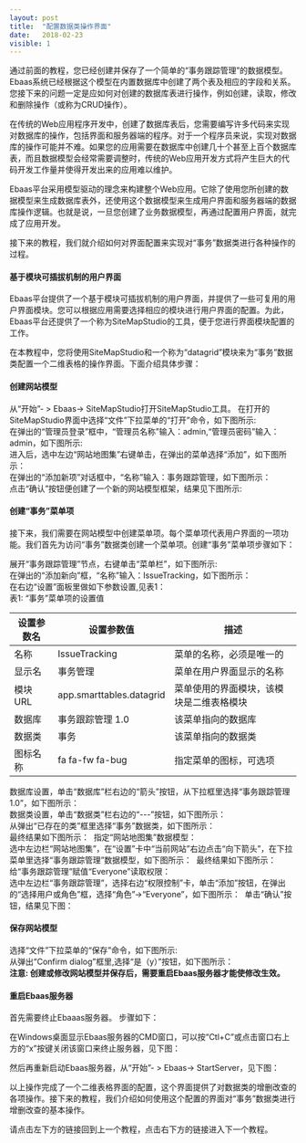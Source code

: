 ```yaml
---
layout: post
title:  "配置数据类操作界面"
date:   2018-02-23
visible: 1
---
```


通过前面的教程，您已经创建并保存了一个简单的“事务跟踪管理”的数据模型。Ebaas系统已经根据这个模型在内置数据库中创建了两个表及相应的字段和关系。您接下来的问题一定是应如何对创建的数据库表进行操作，例如创建，读取，修改和删除操作（或称为CRUD操作）。

在传统的Web应用程序开发中，创建了数据库表后，您需要编写许多代码来实现对数据库的操作，包括界面和服务器端的程序。对于一个程序员来说，实现对数据库的操作可能并不难。如果您的应用需要在数据库中创建几十个甚至上百个数据库表，而且数据模型会经常需要调整时，传统的Web应用开发方式将产生巨大的代码开发工作量并使得开发出来的应用难以维护。

Ebaas平台采用模型驱动的理念来构建整个Web应用。它除了使用您所创建的数据模型来生成数据库表外，还使用这个数据模型来生成用户界面和服务器端的数据库操作逻辑。也就是说，一旦您创建了业务数据模型，再通过配置用户界面，就完成了应用开发。

接下来的教程，我们就介绍如何对界面配置来实现对“事务”数据类进行各种操作的过程。

#### 基于模块可插拔机制的用户界面

Ebaas平台提供了一个基于模块可插拔机制的用户界面，并提供了一些可复用的用户界面模块。您可以根据应用需要选择相应的模块进行用户界面的配置。为此，Ebaas平台还提供了一个称为SiteMapStudio的工具，便于您进行界面模块配置的工作。

在本教程中，您将使用SiteMapStudio和一个称为“datagrid”模块来为“事务”数据类配置一个二维表格的操作界面。下面介绍具体步骤：

#### 创建网站模型
从“开始”- > Ebaas-> SiteMapStudio打开SiteMapStudio工具。
在打开的SiteMapStudio界面中选择“文件”下拉菜单的“打开”命令，如下图所示:<br>
<img src="{{'/assets/img/2018-2-23-配置数据类操作界面1.png' | prepend: site.baseurl }}" alt=""><br>
在弹出的“管理员登录”框中，“管理员名称”输入：admin,“管理员密码”输入：admin，如下图所示:<br>
<img src="{{'/assets/img/2018-2-23-配置数据类操作界面2.png' | prepend: site.baseurl }}" alt=""><br>
进入后，选中左边“网站地图集”右键单击，在弹出的菜单选择“添加”，如下图所示：<br>
<img src="{{'/assets/img/2018-2-23-配置数据类操作界面3.png' | prepend: site.baseurl }}" alt=""><br>
在弹出的“添加新项”对话框中，“名称”输入：事务跟踪管理，如下图所示：<br>
<img src="{{'/assets/img/2018-2-23-配置数据类操作界面4.png' | prepend: site.baseurl }}" alt=""><br>
点击“确认”按钮便创建了一个新的网站模型框架，结果见下图所示:<br>
<img src="{{'/assets/img/2018-2-23-配置数据类操作界面5.png' | prepend: site.baseurl }}" alt=""><br>

#### 创建“事务”菜单项

接下来，我们需要在网站模型中创建菜单项。每个菜单项代表用户界面的一项功能。我们首先为访问“事务”数据类创建一个菜单项。创建“事务”菜单项步骤如下：

展开“事务跟踪管理”节点，右键单击“菜单栏”，如下图所示:
<img src="{{'/assets/img/2018-2-23-创建事务菜单项1.png' | prepend: site.baseurl }}" alt=""><br>
在弹出的“添加新向”框，“名称”输入：IssueTracking，如下图所示：
<img src="{{'/assets/img/2018-2-23-创建事务菜单项2.png' | prepend: site.baseurl }}" alt=""><br>
在右边“设置”面板里做如下参数设置,见表1：<br>
表1: “事务”菜单项的设置值

| 设置参数名 | 设置参数值 | 描述 |
|-------|--------|---------|
| 名称 | IssueTracking | 菜单的名称，必须是唯一的 |
| 显示名 | 事务管理 | 菜单在用户界面显示的名称 |
| 模块URL | app.smarttables.datagrid | 菜单使用的界面模块，该模块是二维表格模块 |
| 数据库 | 事务跟踪管理 1.0 | 该菜单指向的数据库 |
| 数据类 | 事务 | 该菜单指向的数据类 |
| 图标名称 | fa fa-fw fa-bug | 指定菜单的图标，可选项 |

数据库设置，单击“数据库”栏右边的“箭头”按钮，从下拉框里选择“事务跟踪管理1.0”，如下图所示：
<img src="{{'/assets/img/2018-2-23-创建事务菜单项3.png' | prepend: site.baseurl }}" alt=""><br>
数据类设置，单击“数据类”栏右边的“---”按钮，如下图所示：
<img src="{{'/assets/img/2018-2-23-创建事务菜单项4.png' | prepend: site.baseurl }}" alt=""><br>
从弹出“已存在的类”框里选择“事务”数据类，如下图所示：
<img src="{{'/assets/img/2018-2-23-创建事务菜单项5.png' | prepend: site.baseurl }}" alt=""><br>
最终结果如下图所示：
<img src="{{'/assets/img/2018-2-23-创建事务菜单项6.png' | prepend: site.baseurl }}" alt="">
指定“网站地图集”数据模型：<br>
选中左边栏“网站地图集”，在“设置”卡中“当前网站”右边点击“向下箭头”，在下拉菜单里选择“事务跟踪管理”数据模型，如下图所示：
<img src="{{'/assets/img/2018-2-23 选择网站设置1.png' | prepend: site.baseurl }}" alt="">
最终结果如下图所示：
<img src="{{'/assets/img/2018-2-23 选择网站设置2.png' | prepend: site.baseurl }}" alt="">
给“事务跟踪管理”赋值“Everyone”读取权限：<br>
选中左边栏“事务跟踪管理”，选择右边“权限控制”卡，单击“添加”按钮，在弹出的“选择用户或角色”框，选择“角色”→“Everyone”，如下图所示：
<img src="{{'/assets/img/2018-2-23-权限控制1.png' | prepend: site.baseurl }}" alt="">
单击“确认”按钮，结果见下图：
<img src="{{'/assets/img/2018-2-23-权限控制2.png' | prepend: site.baseurl }}" alt="">

#### 保存网站模型
选择“文件”下拉菜单的“保存”命令，如下图所示:
<img src="{{'/assets/img/2018-2-23-保存界面模型1.png' | prepend: site.baseurl }}" alt=""><br>
从弹出“Confirm dialog”框里,选择“是（y）”按钮，如下图所示：
<img src="{{'/assets/img/2018-2-23-保存界面模型2.png' | prepend: site.baseurl }}" alt=""><br>
<strong>注意: 创建或修改网站模型并保存后，需要重启Ebaas服务器才能使修改生效。</strong>

#### 重启Ebaas服务器
首先需要终止Ebaaas服务器。 步骤如下：

在Windows桌面显示Ebaas服务器的CMD窗口，可以按“Ctl+C”或点击窗口右上方的“x”按键关闭该窗口来终止服务器，见下图：<br>
<img src="{{'/assets/img/2018-2-23-重启Ebaas服务器1.png' | prepend: site.baseurl }}" alt=""><br>

然后再重新启动Ebaas服务器，从“开始”- > Ebaas-> StartServer，见下图：<br>
<img src="{{'/assets/img/2018-2-23-重启Ebaas服务器3.png' | prepend: site.baseurl }}" alt=""><br>

以上操作完成了一个二维表格界面的配置，这个界面提供了对数据类的增删改查的各项操作。接下来的教程，我们介绍如何使用这个配置的界面对“事务”数据类进行增删改查的基本操作。

请点击左下方的链接回到上一个教程，点击右下方的链接进入下一个教程。
